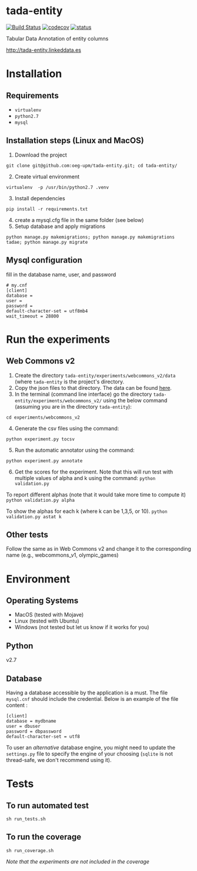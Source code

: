 # tada-entity
[![Build Status](https://semaphoreci.com/api/v1/ahmad88me/tada-entity/branches/master/badge.svg)](https://semaphoreci.com/ahmad88me/tada-entity)
[![codecov](https://codecov.io/gh/oeg-upm/tada-entity/branch/master/graph/badge.svg)](https://codecov.io/gh/oeg-upm/tada-entity)
[![status](https://img.shields.io/badge/status-under%20development-ff69b4.svg)](https://github.com/oeg-upm/bob)

Tabular Data Annotation of entity columns

http://tada-entity.linkeddata.es

# Installation

## Requirements
* `virtualenv`
* `python2.7`
* `mysql`

## Installation steps (Linux and MacOS)
1. Download the project 
```
git clone git@github.com:oeg-upm/tada-entity.git; cd tada-entity/
```
2. Create virtual environment 
```
virtualenv  -p /usr/bin/python2.7 .venv
```
3. Install dependencies 
``` 
pip install -r requirements.txt 
```
4. create a mysql.cfg file in the same folder (see below)
5. Setup database and apply migrations 
``` 
python manage.py makemigrations; python manage.py makemigrations tadae; python manage.py migrate
```


## Mysql configuration
fill in the database name, user, and password
```
# my.cnf
[client]
database = 
user = 
password = 
default-character-set = utf8mb4
wait_timeout = 28800
```

# Run the experiments
## Web Commons v2
1. Create the directory `tada-entity/experiments/webcommons_v2/data` (where `tada-entity` is the project's directory.
2. Copy the json files to that directory. The data can be found [here](http://webdatacommons.org/webtables/goldstandardV2.html).
3. In the terminal (command line interface) go the directory `tada-entity/experiments/webcommons_v2/` using the below command (assuming you are in the directory `tada-entity`):

```cd experiments/webcommons_v2```
 
4. Generate the csv files using the command:

```python experiment.py tocsv```

5. Run the automatic annotator using the command:

```python experiment.py annotate```

6. Get the scores for the experiment. Note that this will run test with multiple values of alpha and k using the command:
```python validation.py```

To report different alphas (note that it would take more time to compute it)
```python validation.py alpha```

To show the alphas for each k (where k can be 1,3,5, or 10).
```python validation.py astat k```

## Other tests
Follow the same as in Web Commons v2 and change it to the corresponding name (e.g., webcommons_v1, olympic_games)


# Environment
## Operating Systems
* MacOS (tested with Mojave)
* Linux (tested with Ubuntu)
* Windows (not tested but let us know if it works for you)

## Python
v2.7

## Database
Having a database accessible by the application is a must. The file `mysql.cnf` should include the credential.
Below is an example of the file content : 
```
[client]
database = mydbname
user = dbuser
password = dbpassword
default-character-set = utf8
```
To user an *alternative* database engine, you might need to update the `settings.py` file 
to specify the engine of your choosing (`sqlite` is not thread-safe, we don't recommend using it). 

# Tests
## To run automated test
```sh run_tests.sh```

## To run the coverage
```sh run_coverage.sh```

*Note that the experiments are not included in the coverage*
